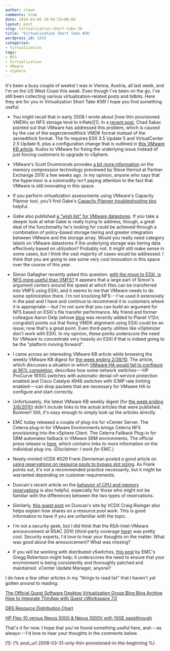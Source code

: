 ```yaml
---
author: slowe
comments: true
date: 2010-03-09 10:04:55+00:00
layout: post
slug: virtualization-short-take-36
title: 'Virtualization Short Take #36'
wordpress_id: 1858
categories:
- Virtualization
tags:
- NFS
- Virtualization
- VMware
- vSphere
---
```


It's been a busy couple of weeks! I was in Vienna, Austria, all last week, and I'm on the US West Coast this week. Even though I've been on the go, I've still been collecting various virtualization-related posts and tidbits. Here they are for you in Virtualization Short Take #36! I hope you find something useful.

* You might recall that in early 2008 I wrote about [how thin provisioned VMDKs on NFS storage tend to inflate][1]. In a [recent post](http://virtualgeek.typepad.com/virtual_geek/2010/02/fixing-eagerzeroedthick-use---in-vi35-vsphere-and-using-zero-reclaim.html), Chad Sakac pointed out that VMware has addressed this problem, which is caused by the use of the eagerzeroedthick VMDK format instead of the zeroedthick format. The fix requires ESX 3.5 Update 5 and VirtualCenter 2.5 Update 6, plus a configuration change that is outlined in [this VMware KB article](http://kb.vmware.com/selfservice/microsites/search.do?language=en_US&cmd=displayKC&externalId=1017666). Kudos to VMware for fixing the underlying issue instead of just forcing customers to upgrade to vSphere.

* VMware's Scott Drummonds provides [a bit more information](http://vpivot.com/2010/03/01/memory-compression/) on the memory compression technology previewed by Steve Herrod at Partner Exchange 2010 a few weeks ago. In my opinion, anyone who says that the hypervisor is a commodity isn't paying attention to the fact that VMware is still innovating in this space.

* If you perform virtualization assessments using VMware's Capacity Planner tool, you'll find Gabe's [Capacity Planner troubleshooting tips](http://www.gabesvirtualworld.com/?p=1032) helpful.

* Gabe also published [a "wish list" for VMware datastores](http://www.gabesvirtualworld.com/?p=1086). If you take a deeper look at what Gabe is really trying to address, though, a great deal of the functionality he's looking for could be achieved through a combination of policy-based storage tiering and greater integration between VMware and the storage array. Would you really need category labels on VMware datastores if the underlying storage was tiering data effectively based on utilization? Probably not. It might still make sense in some cases, but I think the vast majority of cases would be addressed. I think that you are going to see some very cool innovation in this space over the course of this year.

* Simon Gallagher recently asked this question: [with the move to ESXi, is NFS more useful than VMFS?](http://vinf.net/2010/03/02/with-the-move-to-esxi-is-nfs-becoming-more-useful-than-vmfs/) It appears that a large part of Simon's argument centers around the speed at which files can be transferred into VMFS using ESXi, and it seems to me that VMware needs to do some optimization there. I'm not knocking NFS---I've used it extensively in the past and I have and continue to recommend it to customers where it is appropriate---but I'm not sure that you can build an argument for NFS based on ESXi's file transfer performance. My friend and former colleague Aaron Delp (whose [blog](http://blog.aarondelp.com/) was recently added to Planet V12n; congrats!) points out that fixing VMDK alignment using ESXi could be an issue; now that's a great point. Even third-party utilities like vOptimizer don't work with ESXi. In my opinion, these points underscore the need for VMware to concentrate very heavily on ESXi if that is indeed going to be the "platform moving forward".

* I came across an interesting VMware KB article while browsing the weekly VMware KB digest for [the week ending 2/28/10](http://blogs.vmware.com/kbdigest/2010/02/new-articles-published-for-week-ending-02282010.html?utm_source=feedburner&utm_medium=twitter&utm_campaign=Feed%3A+VmwareKnowledgebaseWeeklyDigest+(VMware+Knowledge+Base+Digest)). The article, which discusses a situation in which [VMware HA would fail to configure at 90% completion](http://kb.vmware.com/selfservice/microsites/search.do?language=en_US&cmd=displayKC&externalId=1018217), describes how some network switches---HP ProCurve 1810G switches with automatic denial-of-service protection enabled and Cisco Catalyst 4948 switches with ICMP rate limiting enabled---can drop packets that are necessary for VMware HA to configure and start correctly.

* Unfortunately, the latest VMware KB weekly digest (for [the week ending 3/6/2010](http://blogs.vmware.com/kbdigest/2010/03/new-articles-published-for-week-ending-362010.html?utm_source=feedburner&utm_medium=twitter&utm_campaign=Feed%3A+VmwareKnowledgebaseWeeklyDigest+(VMware+Knowledge+Base+Digest))) didn't include links to the actual articles that were published. Bummer! Still, it's easy enough to simply look up the articles directly.

* EMC today released a couple of plug-ins for vCenter Server. The Celerra plug-in for VMware Environments brings Celerra NFS provisioning into the vSphere Client. The Celerra Failback Plug-in for SRM automates failback in VMware SRM environments. The official press release is [here](http://www.emc.com/about/news/press/2010/20100309-01.htm), which contains links to more information on the individual plug-ins. _(Disclaimer: I work for EMC.)_

* Newly-minted VCDX #029 Frank Denneman posted a good article on [using reservations on resource pools to bypass slot sizing](http://frankdenneman.nl/2010/02/resource-pools-and-avoiding-ha-slot-sizing/). As Frank points out, it's not a recommended practice necessarily, but it might be warranted depending on customer requirements.

* Duncan's recent article on the [behavior of CPU and memory reservations](http://www.yellow-bricks.com/2010/03/03/cpumem-reservation-behaviour/) is also helpful, especially for those who might not be familiar with the differences between the two types of reservations.

* Similarly, [this guest post](http://www.yellow-bricks.com/2010/02/22/the-resource-pool-priority-pie-paradox/) on Duncan's site by VCDX Craig Risinger also helps explain how shares on a resource pool work. This is good information to have if you are unfamiliar with the topic.

* I'm not a security geek, but I did think that the RSA-Intel-VMware announcement at RSAC 2010 (third-party coverage [here](http://www.darkreading.com/securityservices/security/encryption/showArticle.jhtml?articleID=223101210&cid=RSSfeed_DR_News)) was pretty cool. Security experts, I'd love to hear your thoughts on the matter. What was good about the announcement? What was missing?

* If you will be working with distributed vSwitches, [this post](http://thesaffageek.wordpress.com/2010/03/08/vms-cant-ping-while-on-distributed-virtual-switches-vlans/) by EMC's Gregg Robertson might help; it underscores the need to ensure that your environment is being consistently and thoroughly patched and maintained. vCenter Update Manager, anyone?

I do have a few other articles in my "things to read list" that I haven't yet gotten around to reading:

[The Official Quest Software Desktop Virtualization Group Blog  Blog Archive  How to Integrate ThinApp with Quest vWorkspace 7.0](http://blogs.inside.quest.com/provision/2010/03/02/how-to-integrate-thinapp-with-quest-vworkspace-70/)  

[DRS Resource Distribution Chart](http://frankdenneman.nl/2010/03/drs-resource-distribution-chart/)  

[HP Flex-10 versus Nexus 5000 & Nexus 1000V with 10GE passthrough](http://www.internetworkexpert.org/2010/02/09/hp-flex-10-versus-nexus-5000-nexus-1000v-with-10ge-passthrough/)

That's it for now. I hope that you've found something useful here, and---as always---I'd love to hear your thoughts in the comments below.

[1]: {% post_url 2008-03-31-only-thin-provisioned-in-the-beginning %}
